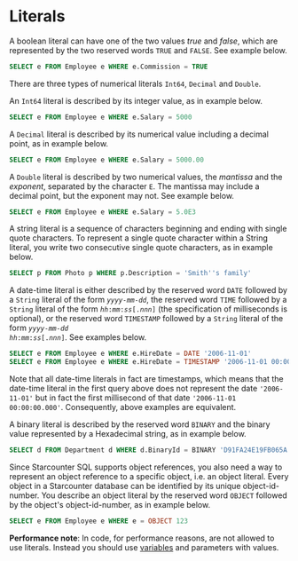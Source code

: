 # Literals

A boolean literal can have one of the two values <em>true</em> and <em>false</em>, which are represented by the two reserved words <code>TRUE</code> and <code>FALSE</code>. See example below.

```sql
SELECT e FROM Employee e WHERE e.Commission = TRUE
```

There are three types of numerical literals <code>Int64</code>, <code>Decimal</code> and <code>Double</code>.

An <code>Int64</code> literal is described by its integer value, as in example below.

```sql
SELECT e FROM Employee e WHERE e.Salary = 5000
```

A <code>Decimal</code> literal is described by its numerical value including a decimal point, as in example below.

```sql
SELECT e FROM Employee e WHERE e.Salary = 5000.00
```

A <code>Double</code> literal is described by two numerical values, the <em>mantissa</em> and the <em>exponent</em>, separated by the character <code>E</code>. The mantissa may include a decimal point, but the exponent may not. See example below.

```sql
SELECT e FROM Employee e WHERE e.Salary = 5.0E3
```

A string literal is a sequence of characters beginning and ending with single quote characters. To represent a single quote character within a String literal, you write two consecutive single quote characters, as in example below.

```sql
SELECT p FROM Photo p WHERE p.Description = 'Smith''s family'
```

A date-time literal is either described by the reserved word <code>DATE</code> followed by a <code>String</code> literal of the form <code><var>yyyy</var>-<var>mm</var>-<var>dd</var></code>, the reserved word <code>TIME</code> followed by a <code>String</code> literal of the form <code><var>hh</var>:<var>mm</var>:<var>ss</var>[.<var>nnn</var>]</code> (the specification of milliseconds is optional), or the reserved word <code>TIMESTAMP</code> followed by a <code>String</code> literal of the form <code><var>yyyy</var>-<var>mm</var>-<var>dd</var> <var>hh</var>:<var>mm</var>:<var>ss</var>[.<var>nnn</var>]</code>. See examples below.

```sql
SELECT e FROM Employee e WHERE e.HireDate = DATE '2006-11-01'
SELECT e FROM Employee e WHERE e.HireDate = TIMESTAMP '2006-11-01 00:00:00'
```

Note that all date-time literals in fact are timestamps, which means that the date-time literal in the first query above does not represent the date <code>'2006-11-01'</code> but in fact the first millisecond of that date <code>'2006-11-01 00:00:00.000'</code>. Consequently, above examples are equivalent.

A binary literal is described by the reserved word <code>BINARY</code> and the binary value represented by a Hexadecimal string, as in example below.

```sql
SELECT d FROM Department d WHERE d.BinaryId = BINARY 'D91FA24E19FB065A'
```

Since Starcounter SQL supports object references, you also need a way to represent an object reference to a specific object, i.e. an object literal. Every object in a Starcounter database can be identified by its unique object-id-number. You describe an object literal by the reserved word <code>OBJECT</code> followed by the object's object-id-number, as in example below.

```sql
SELECT e FROM Employee e WHERE e = OBJECT 123
```

<strong>Performance note</strong>: In code, for performance reasons, are not allowed to use literals. Instead you should use [variables](/guides/database/variables/) and parameters with values.
